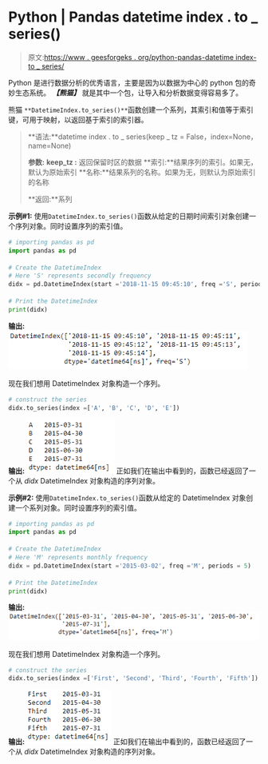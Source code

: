 # Python | Pandas datetime index . to _ series()

> 原文:[https://www . geesforgeks . org/python-pandas-datetime index-to _ series/](https://www.geeksforgeeks.org/python-pandas-datetimeindex-to_series/)

Python 是进行数据分析的优秀语言，主要是因为以数据为中心的 python 包的奇妙生态系统。 ***【熊猫】*** 就是其中一个包，让导入和分析数据变得容易多了。

熊猫 `**DatetimeIndex.to_series()**`函数创建一个系列，其索引和值等于索引键，可用于映射，以返回基于索引的索引器。

> **语法:**datetime index . to _ series(keep _ tz = False，index=None，name=None)
> 
> **参数:**
> **keep_tz :** 返回保留时区的数据
> **索引:**结果序列的索引。如果无，默认为原始索引
> **名称:**结果系列的名称。如果为无，则默认为原始索引的名称
> 
> **返回:**系列

**示例#1:** 使用`DatetimeIndex.to_series()`函数从给定的日期时间索引对象创建一个序列对象。同时设置序列的索引值。

```py
# importing pandas as pd
import pandas as pd

# Create the DatetimeIndex
# Here 'S' represents secondly frequency 
didx = pd.DatetimeIndex(start ='2018-11-15 09:45:10', freq ='S', periods = 5)

# Print the DatetimeIndex
print(didx)
```

**输出:**
![](img/63617d74f095de068a8d94c7b83e0d5c.png)

现在我们想用 DatetimeIndex 对象构造一个序列。

```py
# construct the series
didx.to_series(index =['A', 'B', 'C', 'D', 'E'])
```

**输出:**
![](img/248f1dd8c2df97d86eb655cef9d925ad.png)
正如我们在输出中看到的，函数已经返回了一个从 *didx* DatetimeIndex 对象构造的序列对象。

**示例#2:** 使用`DatetimeIndex.to_series()`函数从给定的 DatetimeIndex 对象创建一个系列对象。同时设置序列的索引值。

```py
# importing pandas as pd
import pandas as pd

# Create the DatetimeIndex
# Here 'M' represents monthly frequency 
didx = pd.DatetimeIndex(start ='2015-03-02', freq ='M', periods = 5)

# Print the DatetimeIndex
print(didx)
```

**输出:**
![](img/0a67d1f5a810bed6ebd8bc8a1faf2805.png)

现在我们想用 DatetimeIndex 对象构造一个序列。

```py
# construct the series
didx.to_series(index =['First', 'Second', 'Third', 'Fourth', 'Fifth'])
```

**输出:**
![](img/e342795c55379f42f1e17cd7274b9f1c.png)
正如我们在输出中看到的，函数已经返回了一个从 *didx* DatetimeIndex 对象构造的序列对象。